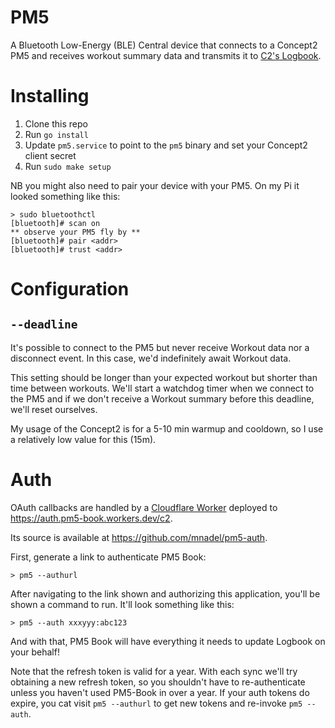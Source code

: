 # PM5

A Bluetooth Low-Energy (BLE) Central device that connects to a Concept2 PM5 and receives workout summary data and transmits it to [C2's Logbook](https://log.concept2.com/).

# Installing

1. Clone this repo
1. Run `go install`
1. Update `pm5.service` to point to the `pm5` binary and set your Concept2 client secret
1. Run `sudo make setup`

NB you might also need to pair your device with your PM5. On my Pi it looked something like this:

```
> sudo bluetoothctl
[bluetooth]# scan on
** observe your PM5 fly by **
[bluetooth]# pair <addr>
[bluetooth]# trust <addr>
```

# Configuration

## `--deadline`

It's possible to connect to the PM5 but never receive Workout data nor a disconnect event. In this case, we'd indefinitely await Workout data.

This setting should be longer than your expected workout but shorter than time between workouts. We'll start a watchdog timer when we connect to the PM5 and if we don't receive a Workout summary before this deadline, we'll reset ourselves.

My usage of the Concept2 is for a 5-10 min warmup and cooldown, so I use a relatively low value for this (15m).

# Auth

OAuth callbacks are handled by a [Cloudflare Worker](https://workers.cloudflare.com/) deployed to https://auth.pm5-book.workers.dev/c2.

Its source is available at https://github.com/mnadel/pm5-auth.

First, generate a link to authenticate PM5 Book:

```
> pm5 --authurl
```

After navigating to the link shown and authorizing this application, you'll be shown a command to run. It'll look something like this:

```
> pm5 --auth xxxyyy:abc123
```

And with that, PM5 Book will have everything it needs to update Logbook on your behalf!

Note that the refresh token is valid for a year. With each sync we'll try obtaining a new refresh token, so you shouldn't have to re-authenticate unless you haven't used PM5-Book in over a year. If your auth tokens do expire, you cat visit `pm5 --authurl` to get new tokens and re-invoke `pm5 --auth`.
